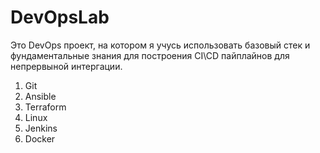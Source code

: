 # DevOpsLab
Это DevOps проект, на котором я учусь использовать базовый стек и фундаментальные знания для построения CI\CD пайплайнов для непрервыной интергации.

1. Git
2. Ansible
3. Terraform
4. Linux
5. Jenkins
6. Docker
